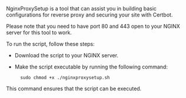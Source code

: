 NginxProxySetup is a tool that can assist you in building basic configurations for reverse proxy and securing your site with Certbot.

Please note that you need to have port 80 and 443 open to your NGINX server for this tool to work.

To run the script, follow these steps:

+ Download the script to your NGINX server.
+ Make the script executable by running the following command:

        sudo chmod +x ./nginxproxysetup.sh

This command ensures that the script can be executed.